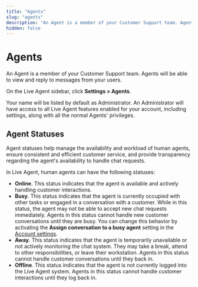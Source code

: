 ```yaml
---
title: "Agents"
slug: "agents"
description: "An Agent is a member of your Customer Support team. Agents will be able to view and reply to messages from your users."
hidden: false 
---
```


# Agents

An Agent is a member of your Customer Support team. Agents will be able to view and reply to messages from your users.

On the Live Agent sidebar, click **Settings > Agents**.

 Your name will be listed by default as Administrator.
 An Administrator will have access to all Live Agent features enabled for your account,
 including settings, along with all the normal Agents' privileges.

## Agent Statuses

Agent statuses help manage the availability and workload of human agents, ensure consistent and efficient customer service, and provide transparency regarding the agent's availability to handle chat requests.

In Live Agent, human agents can have the following statuses:

- **Online**. This status indicates that the agent is available and actively handling customer interactions.
- **Busy**. This status indicates that the agent is currently occupied with other tasks or engaged in a conversation with a customer. While in this status, the agent may not be able to accept new chat requests immediately. Agents in this status cannot handle new customer conversations until they are busy. You can change this behavior by activating the **Assign conversation to a busy agent** setting in the [Account settings](account-settings.md#auto-assign-conversations-to-a-busy-agent).
- **Away**. This status indicates that the agent is temporarily unavailable or not actively monitoring the chat system. They may take a break, attend to other responsibilities, or leave their workstation. Agents in this status cannot handle customer conversations until they back in.
- **Offline**. This status indicates that the agent is not currently logged into the Live Agent system. Agents in this status cannot handle customer interactions until they log back in.